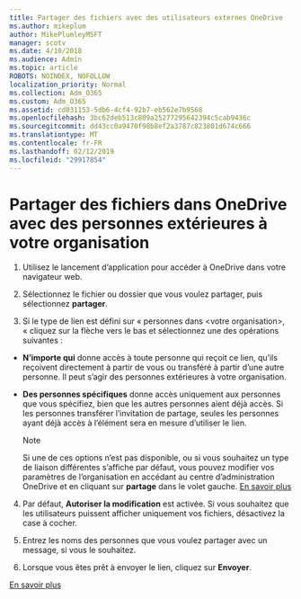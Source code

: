 ```yaml
---
title: Partager des fichiers avec des utilisateurs externes OneDrive
ms.author: mikeplum
author: MikePlumleyMSFT
manager: scotv
ms.date: 4/10/2018
ms.audience: Admin
ms.topic: article
ROBOTS: NOINDEX, NOFOLLOW
localization_priority: Normal
ms.collection: Adm_O365
ms.custom: Adm_O365
ms.assetid: cd031153-5db6-4cf4-92b7-eb562e7b9568
ms.openlocfilehash: 3bc62deb513c809a25277295642394c5cab9436c
ms.sourcegitcommit: dd43cc0a9470f98b8ef2a3787c823801d674c666
ms.translationtype: MT
ms.contentlocale: fr-FR
ms.lasthandoff: 02/12/2019
ms.locfileid: "29917854"
---
```

# <a name="share-files-in-onedrive-with-people-outside-your-organization"></a>Partager des fichiers dans OneDrive avec des personnes extérieures à votre organisation

1. Utilisez le lancement d’application pour accéder à OneDrive dans votre navigateur web. 
    
2. Sélectionnez le fichier ou dossier que vous voulez partager, puis sélectionnez **partager**. 
    
3. Si le type de lien est défini sur « personnes dans \<votre organisation\>, « cliquez sur la flèche vers le bas et sélectionnez une des opérations suivantes : 
    
  - **N’importe qui** donne accès à toute personne qui reçoit ce lien, qu’ils reçoivent directement à partir de vous ou transféré à partir d’une autre personne. Il peut s’agir des personnes extérieures à votre organisation. 
    
  - **Des personnes spécifiques** donne accès uniquement aux personnes que vous spécifiez, bien que les autres personnes aient déjà accès. Si les personnes transférer l’invitation de partage, seules les personnes ayant déjà accès à l’élément sera en mesure d’utiliser le lien. 
    
    > [!NOTE]
    > Si une de ces options n’est pas disponible, ou si vous souhaitez un type de liaison différentes s’affiche par défaut, vous pouvez modifier vos paramètres de l’organisation en accédant au centre d’administration OneDrive et en cliquant sur **partage** dans le volet gauche. [En savoir plus](https://go.microsoft.com/fwlink/?linkid=871961)
  
4. Par défaut, **Autoriser la modification** est activée. Si vous souhaitez que les utilisateurs puissent afficher uniquement vos fichiers, désactivez la case à cocher. 
    
5. Entrez les noms des personnes que vous voulez partager avec un message, si vous le souhaitez.
    
6. Lorsque vous êtes prêt à envoyer le lien, cliquez sur **Envoyer**. 
    
[En savoir plus](https://go.microsoft.com/fwlink/?linkid=871861)
  

